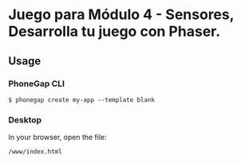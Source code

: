 # Juego para  Módulo 4 - Sensores, Desarrolla tu juego con Phaser.

## Usage

### PhoneGap CLI

    $ phonegap create my-app --template blank

### Desktop

In your browser, open the file:

    /www/index.html

